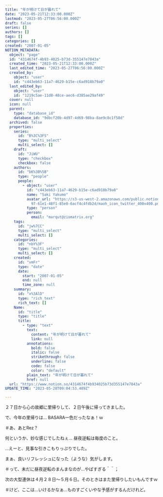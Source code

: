 ```yaml
---
title: "年が明けて日が暮れて"
date: "2023-05-21T12:33:00.000Z"
lastmod: "2023-05-27T06:56:00.000Z"
draft: false
series: []
authors: []
tags: []
categories: []
created: "2007-01-05"
NOTION_METADATA:
  object: "page"
  id: "4314674f-4b93-4025-b73d-355147e7843a"
  created_time: "2023-05-21T12:33:00.000Z"
  last_edited_time: "2023-05-27T06:56:00.000Z"
  created_by:
    object: "user"
    id: "c443eb63-11a7-4629-b15e-c6ad918b79a0"
  last_edited_by:
    object: "user"
    id: "1219c5ae-11d8-48ce-aec6-d385ae29af49"
  cover: null
  icon: null
  parent:
    type: "database_id"
    database_id: "9dbcf20b-4d97-4d69-98ba-8ae9c8c1f58d"
  archived: false
  properties:
    series:
      id: "B%3C%3FS"
      type: "multi_select"
      multi_select: []
    draft:
      id: "JiWU"
      type: "checkbox"
      checkbox: false
    authors:
      id: "bK%3B%5B"
      type: "people"
      people:
        - object: "user"
          id: "c443eb63-11a7-4629-b15e-c6ad918b79a0"
          name: "Saki Yakumo"
          avatar_url: "https://s3-us-west-2.amazonaws.com/public.notion-static.com/3ad1c4\
            97-61e1-48f1-85e8-6acf4c4fdb2d/maoh_icon_twitter_400x400.png"
          type: "person"
          person:
            email: "marqut@ziomatrix.org"
    tags:
      id: "jw%7CC"
      type: "multi_select"
      multi_select: []
    categories:
      id: "nbY%3F"
      type: "multi_select"
      multi_select: []
    created:
      id: "vmFr"
      type: "date"
      date:
        start: "2007-01-05"
        end: null
        time_zone: null
    summary:
      id: "x%3AlD"
      type: "rich_text"
      rich_text: []
    Name:
      id: "title"
      type: "title"
      title:
        - type: "text"
          text:
            content: "年が明けて日が暮れて"
            link: null
          annotations:
            bold: false
            italic: false
            strikethrough: false
            underline: false
            code: false
            color: "default"
          plain_text: "年が明けて日が暮れて"
          href: null
  url: "https://www.notion.so/4314674f4b934025b73d355147e7843a"
UPDATE_TIME: "2023-05-28T09:04:53.409Z"

---
```

<link rel="stylesheet" href="https://cdn.jsdelivr.net/npm/katex@0.16.2/dist/katex.min.css" integrity="sha384-bYdxxUwYipFNohQlHt0bjN/LCpueqWz13HufFEV1SUatKs1cm4L6fFgCi1jT643X" crossorigin="anonymous">


２７日から心の故郷に里帰りして、２日午後に帰ってきました。


で、今年の里帰りは… BASARA一色だったなぁ！ｗ


＃あ、あとRez？


何というか、妙な感じでしたねぇ… 昼夜逆転は毎度のこと。


…えーと、見事な引きこもりっぷりでした。


まぁ、良いリフレッシュになった（ような）気がします。


＃って、未だに昼夜逆転のまんまなのが…やばすぎる＾＾；


次の大型連休は４月２８日～５月６日。そのときはまた里帰りしたいもんですｗ


＃けど、ここは…いけるかなぁ…ものすごくいやな予感がするんだけれど。

